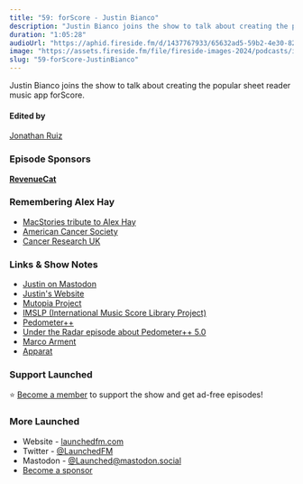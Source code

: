 ```yaml
---
title: "59: forScore - Justin Bianco"
description: "Justin Bianco joins the show to talk about creating the popular sheet reader music app forScore."
duration: "1:05:28"
audioUrl: "https://aphid.fireside.fm/d/1437767933/65632ad5-59b2-4e30-82d1-13845dce07dd/1754f9a0-cf54-404e-a6b1-65a12a51a1ee.mp3"
image: "https://assets.fireside.fm/file/fireside-images-2024/podcasts/images/6/65632ad5-59b2-4e30-82d1-13845dce07dd/episodes/1/1754f9a0-cf54-404e-a6b1-65a12a51a1ee/cover.jpg?v=1"
slug: "59-forScore-JustinBianco"
---
```


<p>Justin Bianco joins the show to talk about creating the popular sheet reader music app forScore.</p>

<h4>Edited by</h4>

<p><a href="https://mastodon.online/@refactoredd" rel="nofollow">Jonathan Ruiz</a></p>

<h3>Episode Sponsors</h3>

<p><strong><a href="https://www.revenuecat.com/" rel="nofollow">RevenueCat</a></strong></p>

<h3>Remembering Alex Hay</h3>

<ul>
<li><a href="https://www.macstories.net/stories/remembering-alex-hay-the-maker-of-toolbox-pro-during-automation-april/" rel="nofollow">MacStories tribute to Alex Hay</a></li>
<li><a href="https://www.cancer.org/" rel="nofollow">American Cancer Society</a></li>
<li><a href="https://www.cancerresearchuk.org/" rel="nofollow">Cancer Research UK</a></li>
</ul>

<h3>Links &amp; Show Notes</h3>

<ul>
<li><a href="https://mastodon.social/@ambulephabus" rel="nofollow">Justin on Mastodon</a></li>
<li><a href="https://justinbianco.com/" rel="nofollow">Justin&#39;s Website</a></li>
<li><a href="https://www.mutopiaproject.org/" rel="nofollow">Mutopia Project</a></li>
<li><a href="https://imslp.org/" rel="nofollow">IMSLP (International Music Score Library Project)</a></li>
<li><a href="https://pedometer.app/" rel="nofollow">Pedometer++</a></li>
<li><a href="https://www.relay.fm/radar/263" rel="nofollow">Under the Radar episode about Pedometer++ 5.0</a></li>
<li><a href="https://mastodon.social/@marcoarment" rel="nofollow">Marco Arment</a></li>
<li><a href="https://en.wikipedia.org/wiki/Apparat_(musician)" rel="nofollow">Apparat</a></li>
</ul>

<h3>Support Launched</h3>

<p>⭐️ <a href="http://membership.launchedfm.com/" rel="nofollow">Become a member</a> to support the show and get ad-free episodes!</p>

<h3>More Launched</h3>

<ul>
<li>Website - <a href="https://launchedfm.com" rel="nofollow">launchedfm.com</a></li>
<li>Twitter - <a href="https://twitter.com/launchedfm" rel="nofollow">@LaunchedFM</a></li>
<li>Mastodon - <a href="https://mastodon.social/@Launched" rel="nofollow">@Launched@mastodon.social</a></li>
<li><a href="https://launchedfm.com/sponsors" rel="nofollow">Become a sponsor</a></li>
</ul>
